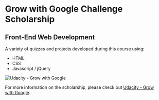 # Grow with Google Challenge Scholarship 
## Front-End Web Development

A variety of quizzes and projects developed during this course using:
* HTML
* CSS
* Javascript / jQuery

![Udacity - Grow with Google](https://user-images.githubusercontent.com/21123465/35975060-6f1db460-0ca9-11e8-963d-5771313bb03d.png)

For more information on the scholarship, please check out [Udacity - Grow with Google](https://www.udacity.com/grow-with-google).
